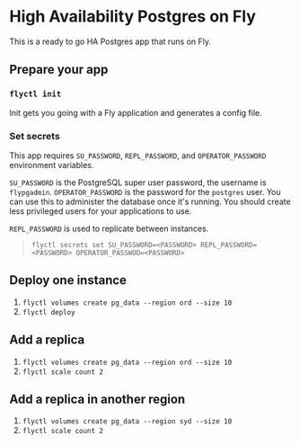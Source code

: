 # High Availability Postgres on Fly

This is a ready to go HA Postgres app that runs on Fly.

## Prepare your app

### `flyctl init`
Init gets you going with a Fly application and generates a config file.

### Set secrets
This app requires `SU_PASSWORD`, `REPL_PASSWORD`, and `OPERATOR_PASSWORD` environment variables.

`SU_PASSWORD` is the PostgreSQL super user password, the username is `flypgadmin`. `OPERATOR_PASSWORD` is the password for the `postgres` user. You can use this to administer the database once it's running. You should create less privileged users for your applications to use.

`REPL_PASSWORD` is used to replicate between instances.

> `flyctl secrets set SU_PASSWORD=<PASSWORD> REPL_PASSWORD=<PASSWORD> OPERATOR_PASSWOD=<PASSWORD>`

## Deploy one instance

1. `flyctl volumes create pg_data --region ord --size 10`
3. `flyctl deploy`

## Add a replica

1. `flyctl volumes create pg_data --region ord --size 10`
2. `flyctl scale count 2`

## Add a replica in another region

1. `flyctl volumes create pg_data --region syd --size 10`
2. `flyctl scale count 2`
